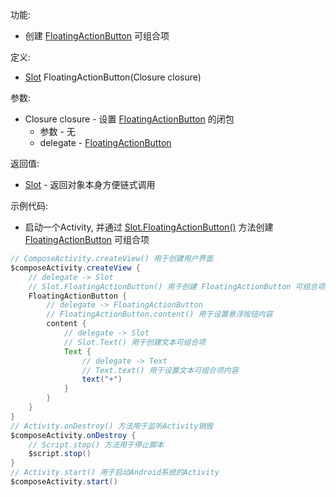 功能:

+ 创建 [FloatingActionButton](/API/UI/Compose/Widget/FloatingActionButton/README.md) 可组合项

定义:

+ [Slot](/API/UI/Compose/Slot/Slot/README.md) FloatingActionButton(Closure closure)

参数:

+ Closure closure - 设置 [FloatingActionButton](/API/UI/Compose/Widget/FloatingActionButton/README.md) 的闭包
    + 参数 - 无
    + delegate - [FloatingActionButton](/API/UI/Compose/Widget/FloatingActionButton/README.md)

返回值:

+ [Slot](/API/UI/Compose/Slot/Slot/README.md) - 返回对象本身方便链式调用

示例代码:

+ 启动一个Activity,
  并通过 [Slot.FloatingActionButton()](/API/UI/Compose/Slot/Slot/README.md?id=FloatingActionButton)
  方法创建 [FloatingActionButton](/API/UI/Compose/Widget/FloatingActionButton/README.md) 可组合项

```groovy
// ComposeActivity.createView() 用于创建用户界面
$composeActivity.createView {
    // delegate -> Slot
    // Slot.FloatingActionButton() 用于创建 FloatingActionButton 可组合项
    FloatingActionButton {
        // delegate -> FloatingActionButton
        // FloatingActionButton.content() 用于设置悬浮按钮内容
        content {
            // delegate -> Slot
            // Slot.Text() 用于创建文本可组合项
            Text {
                // delegate -> Text
                // Text.text() 用于设置文本可组合项内容
                text("+")
            }
        }
    }
}
// Activity.onDestroy() 方法用于监听Activity销毁
$composeActivity.onDestroy {
    // Script.stop() 方法用于停止脚本
    $script.stop()
}
// Activity.start() 用于启动Android系统的Activity
$composeActivity.start()
```